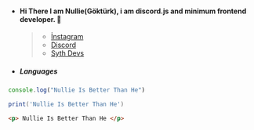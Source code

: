* #### Hi There I am Nullie(Göktürk), i am discord.js and minimum frontend developer. 🌙
   > * [İnstagram](https://www.instagram.com/gokturk.topal18/)
   > * [Discord]()
   > * [Syth Devs]()

-  ##### Languages

```js
console.log("Nullie Is Better Than He")
```
```lua
print('Nullie Is Better Than He')
```
```html
<p> Nullie Is Better Than He </p>
```


